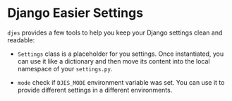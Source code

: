 Django Easier Settings
======================

``djes`` provides a few tools to help you keep your Django settings
clean and readable:

 * ``Settings`` class is a placeholder for you settings. Once instantiated,
   you can use it like a dictionary and then move its content into the local
   namespace of your ``settings.py``.

 * ``mode`` check if ``DJES_MODE`` environment variable was set. You can
   use it to provide different settings in a different environments.


